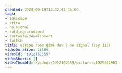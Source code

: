 ```yaml
---
created: 2024-09-19T13:32:41-05:00
tags:
- inkscape
- krita
- no-signal
- raiding-prodzpod
- software-development
- twitch
title: escape room game dev | no signal (day 119)
videoDuration: 18889
videoId: '1012162559'
videoShorts: []
videoThumbId: /videos/1012162559/pictures/1929882863
---
```

